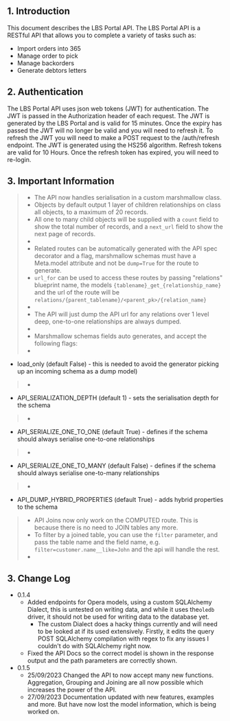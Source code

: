 ## 1. Introduction

This document describes the LBS Portal API. The LBS Portal API is a RESTful API that allows you to complete a variety of
tasks such as:

* Import orders into 365
* Manage order to pick
* Manage backorders
* Generate debtors letters

## 2. Authentication

The LBS Portal API uses json web tokens (JWT) for authentication. The JWT is passed in the Authorization header of each
request. The JWT is generated by the LBS Portal and is valid for 15 minutes. Once the expiry
has passed the JWT will no longer be valid and you will need to refresh it. To refresh the JWT you will need to make a
POST request to the /auth/refresh endpoint. The JWT is generated using the HS256 algorithm. Refresh tokens are valid for
10 Hours. Once the refresh token has expired, you will need to re-login.

## 3. Important Information

> - The API now handles serialisation in a custom marshmallow class.
> - Objects by default output 1 layer of children relationships on class all objects, to a maximum of 20 records.
> - All one to many child objects will be supplied with a `count` field to show the total number of records, and
    a `next_url` field to show the next page of records.
> -
> - Related routes can be automatically generated with the API spec decorator and a flag, marshmallow schemas must have
    a Meta.model attribute and not be `dump=True` for the route to generate.
> - `url_for` can be used to access these routes by passing "relations" blueprint name, the
    models `{tablename}_get_{relationship_name}` and the url of the route will
    be `relations/{parent_tablename}/<parent_pk>/{relation_name}`
> -
> - The API will just dump the API url for any relations over 1 level deep, one-to-one relationships are always dumped.
> -
> - Marshmallow schemas fields auto generates, and accept the following flags:
> -

* load_only (default False) - this is needed to avoid the generator picking up an incoming schema as a dump model)

> -

* API_SERIALIZATION_DEPTH (default 1) - sets the serialisation depth for the schema

> -

* API_SERIALIZE_ONE_TO_ONE (default True) - defines if the schema should always serialise one-to-one relationships

> -

* API_SERIALIZE_ONE_TO_MANY (default False) - defines if the schema should always serialise one-to-many relationships

> -

* API_DUMP_HYBRID_PROPERTIES (default True) - adds hybrid properties to the schema

>
> - API Joins now only work on the COMPUTED route. This is because there is no need to JOIN tables any more.
> - To filter by a joined table, you can use the `filter` parameter, and pass the table name and the field name,
    e.g. `filter=customer.name__like=John` and the api will handle the rest.
> -

## 3. Change Log

* 0.1.4
    * Added endpoints for Opera models, using a custom SQLAlchemy Dialect, this is untested on writing data, and while
      it uses the`oledb` driver, it should not be used for writing data to the database yet.
        * The custom Dialect does a hacky things currently and will need to be looked at if its used extensively.
          Firstly, it edits the query POST SQLAlchemy compilation with regex to fix any issues I couldn't do with
          SQLAlchemy right now.
    * Fixed the API Docs so the correct model is shown in the response output and the path parameters are correctly
      shown.
* 0.1.5
    * 25/09/2023 Changed the API to now accept many new functions. Aggregation, Grouping and Joining are all now
      possible which increases the power of the API.
    * 27/09/2023 Documentation updated with new features, examples and more. But have now lost the model information,
      which is being worked on.
